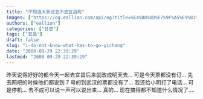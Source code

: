 ```yaml
---
title: "不知道大家还去不去宜昌呢"
images: ["https://og.eallion.com/api/og?title=%E4%B8%8D%E7%9F%A5%E9%81%93%E5%A4%A7%E5%AE%B6%E8%BF%98%E5%8E%BB%E4%B8%8D%E5%8E%BB%E5%AE%9C%E6%98%8C%E5%91%A2"]
authors: ["eallion"]
categories: ["日志"]
tags: ["宜昌"]
draft: false
slug: "i-do-not-know-what-has-to-go-yichang"
date: "2008-09-29 22:39:29"
lastmod: "2008-09-29 22:39:29"
---
```


昨天说得好好的都今天一起去宜昌后来就改成明天去...
可是今天票都没有订... 先去网吧的时候他们都说到 7 号的到武汉的票都没有了...
我还给小明打了电话... 可是停机...
去不成可以说一声可以说出来... 真的...
现在搞得都不知道什么情况了....
